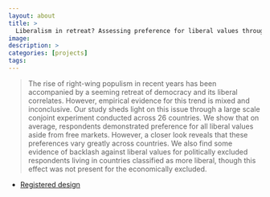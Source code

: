 ```yaml
---
layout: about
title: > 
  Liberalism in retreat? Assessing preference for liberal values through a large N conjoint experiment
image: 
description: >
categories: [projects]
tags:
---
```


>The rise of right-wing populism in recent years has been accompanied by a seeming retreat of democracy and its liberal correlates. However, empirical evidence for this trend is mixed and inconclusive. Our study sheds light on this issue through a large scale conjoint experiment conducted across 26 countries. We show that on average, respondents demonstrated preference for all liberal values aside from free markets. However, a closer look reveals that these preferences vary greatly across countries. We also find some evidence of backlash against liberal values for politically excluded respondents living in countries classified as more liberal, though this effect was not present for the economically excluded. 

- <a href="https://osf.io/ux3m7" target='_blank'> Registered design </a>
